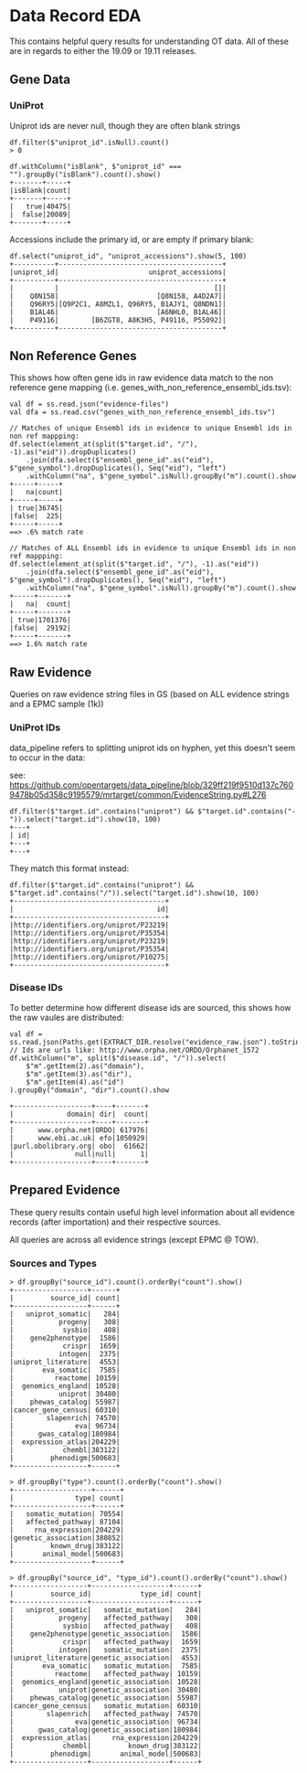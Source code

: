 # Data Record EDA

This contains helpful query results for understanding OT data.  All of these are in regards to either the 19.09 or 19.11 releases.

## Gene Data

### UniProt

Uniprot ids are never null, though they are often blank strings
```
df.filter($"uniprot_id".isNull).count()
> 0

df.withColumn("isBlank", $"uniprot_id" === "").groupBy("isBlank").count().show()
+-------+-----+
|isBlank|count|
+-------+-----+
|   true|40475|
|  false|20089|
+-------+-----+
```

Accessions include the primary id, or are empty if primary blank:
```
df.select("uniprot_id", "uniprot_accessions").show(5, 100)
+----------+----------------------------------------+
|uniprot_id|                      uniprot_accessions|
+----------+----------------------------------------+
|          |                                      []|
|    Q8N158|                        [Q8N158, A4D2A7]|
|    Q96RY5|[Q9P2C1, A8MZL1, Q96RY5, B1AJY1, Q8NDN1]|
|    B1AL46|                        [A6NHL0, B1AL46]|
|    P49116|        [B6ZGT8, A8K3H5, P49116, P55092]|
+----------+----------------------------------------+
```

## Non Reference Genes

This shows how often gene ids in raw evidence data match to the non reference gene mapping (i.e. genes_with_non_reference_ensembl_ids.tsv):

```
val df = ss.read.json("evidence-files")
val dfa = ss.read.csv("genes_with_non_reference_ensembl_ids.tsv")

// Matches of unique Ensembl ids in evidence to unique Ensembl ids in non ref mappping:
df.select(element_at(split($"target.id", "/"), -1).as("eid")).dropDuplicates()
    .join(dfa.select($"ensembl_gene_id".as("eid"), $"gene_symbol").dropDuplicates(), Seq("eid"), "left")
    .withColumn("na", $"gene_symbol".isNull).groupBy("m").count().show
+-----+-----+
|   na|count|
+-----+-----+
| true|36745|
|false|  225|
+-----+-----+
==> .6% match rate

// Matches of ALL Ensembl ids in evidence to unique Ensembl ids in non ref mappping:
df.select(element_at(split($"target.id", "/"), -1).as("eid"))
    .join(dfa.select($"ensembl_gene_id".as("eid"), $"gene_symbol").dropDuplicates(), Seq("eid"), "left")
    .withColumn("na", $"gene_symbol".isNull).groupBy("m").count().show
+-----+-------+
|   na|  count|
+-----+-------+
| true|1701376|
|false|  29192|
+-----+-------+
==> 1.6% match rate
```

## Raw Evidence

Queries on raw evidence string files in GS (based on ALL evidence strings and a EPMC sample (1k))

### UniProt IDs

data_pipeline refers to splitting uniprot ids on hyphen, yet this doesn't seem to occur in the data:

see: https://github.com/opentargets/data_pipeline/blob/329ff219f9510d137c7609478b05d358c9195579/mrtarget/common/EvidenceString.py#L276 
```
df.filter($"target.id".contains("uniprot") && $"target.id".contains("-")).select("target.id").show(10, 100)
+---+
| id|
+---+
+---+
```

They match this format instead:
```
df.filter($"target.id".contains("uniprot") && $"target.id".contains("/")).select("target.id").show(10, 100)
+-------------------------------------+
|                                   id|
+-------------------------------------+
|http://identifiers.org/uniprot/P23219|
|http://identifiers.org/uniprot/P35354|
|http://identifiers.org/uniprot/P23219|
|http://identifiers.org/uniprot/P35354|
|http://identifiers.org/uniprot/P10275|
+-------------------------------------+
```

### Disease IDs

To better determine how different disease ids are sourced, this shows how the raw vaules are distributed:

```$xslt
val df = ss.read.json(Paths.get(EXTRACT_DIR.resolve("evidence_raw.json").toString))
// Ids are urls like: http://www.orpha.net/ORDO/Orphanet_1572 
df.withColumn("m", split($"disease.id", "/")).select(
    $"m".getItem(2).as("domain"),
    $"m".getItem(3).as("dir"),
    $"m".getItem(4).as("id")
).groupBy("domain", "dir").count().show

+-------------------+----+-------+
|             domain| dir|  count|
+-------------------+----+-------+
|      www.orpha.net|ORDO| 617976|
|      www.ebi.ac.uk| efo|1050929|
|purl.obolibrary.org| obo|  61662|
|               null|null|      1|
+-------------------+----+-------+
```

## Prepared Evidence

These query results contain useful high level information about all evidence records (after importation) and their respective sources.

All queries are across all evidence strings (except EPMC @ TOW).

### Sources and Types

```
> df.groupBy("source_id").count().orderBy("count").show()
+------------------+------+
|         source_id| count|
+------------------+------+
|   uniprot_somatic|   284|
|           progeny|   308|
|            sysbio|   408|
|    gene2phenotype|  1586|
|            crispr|  1659|
|           intogen|  2375|
|uniprot_literature|  4553|
|       eva_somatic|  7585|
|          reactome| 10159|
|  genomics_england| 10528|
|           uniprot| 30480|
|    phewas_catalog| 55987|
|cancer_gene_census| 60310|
|        slapenrich| 74570|
|               eva| 96734|
|      gwas_catalog|180984|
|  expression_atlas|204229|
|            chembl|383122|
|         phenodigm|500683|
+------------------+------+
```

```
> df.groupBy("type").count().orderBy("count").show()
+-------------------+------+
|               type| count|
+-------------------+------+
|   somatic_mutation| 70554|
|   affected_pathway| 87104|
|     rna_expression|204229|
|genetic_association|380852|
|         known_drug|383122|
|       animal_model|500683|
+-------------------+------+
```

```
> df.groupBy("source_id", "type_id").count().orderBy("count").show()
+------------------+-------------------+------+
|         source_id|            type_id| count|
+------------------+-------------------+------+
|   uniprot_somatic|   somatic_mutation|   284|
|           progeny|   affected_pathway|   308|
|            sysbio|   affected_pathway|   408|
|    gene2phenotype|genetic_association|  1586|
|            crispr|   affected_pathway|  1659|
|           intogen|   somatic_mutation|  2375|
|uniprot_literature|genetic_association|  4553|
|       eva_somatic|   somatic_mutation|  7585|
|          reactome|   affected_pathway| 10159|
|  genomics_england|genetic_association| 10528|
|           uniprot|genetic_association| 30480|
|    phewas_catalog|genetic_association| 55987|
|cancer_gene_census|   somatic_mutation| 60310|
|        slapenrich|   affected_pathway| 74570|
|               eva|genetic_association| 96734|
|      gwas_catalog|genetic_association|180984|
|  expression_atlas|     rna_expression|204229|
|            chembl|         known_drug|383122|
|         phenodigm|       animal_model|500683|
+------------------+-------------------+------+
```
